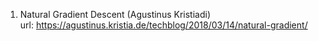 1. Natural Gradient Descent (Agustinus Kristiadi) <br>
  url: https://agustinus.kristia.de/techblog/2018/03/14/natural-gradient/
